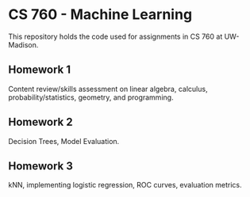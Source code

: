# CS 760 - Machine Learning

This repository holds the code used for assignments in CS 760 at UW-Madison.

## Homework 1

Content review/skills assessment on linear algebra, calculus, probability/statistics, geometry, and programming.

## Homework 2

Decision Trees, Model Evaluation.

## Homework 3

kNN, implementing logistic regression, ROC curves, evaluation metrics.

